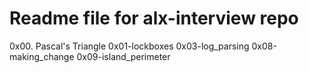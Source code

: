 # Readme file for alx-interview repo

0x00. Pascal's Triangle
0x01-lockboxes
0x03-log_parsing
0x08-making_change
0x09-island_perimeter
